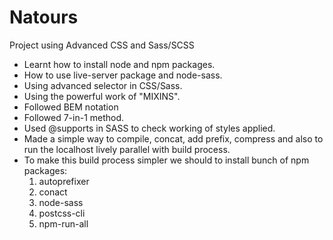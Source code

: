 # Natours
Project using Advanced CSS and Sass/SCSS

- Learnt how to install node and npm packages.
- How to use live-server package and node-sass.
- Using advanced selector in CSS/Sass.
- Using the powerful work of "MIXINS".
- Followed BEM notation
- Followed 7-in-1 method.
- Used @supports in SASS to check working of styles applied.
- Made a simple way to compile, concat, add prefix, compress and also to run the localhost lively parallel with build process.
- To make this build process simpler we should to install bunch of npm packages:
    1. autoprefixer
    2. conact
    3. node-sass
    4. postcss-cli
    5. npm-run-all
